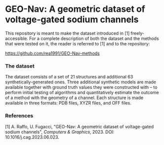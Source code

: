 # GEO-Nav: A geometric dataset of voltage-gated sodium channels

This repository is meant to make the dataset introduced in [1] freely-accessible. For a complete description of both the dataset and the methods that were tested on it, the reader is referred to [1] and to the repository:

https://github.com/rea1991/GEO-Nav-methods

### The dataset

The dataset consists of a set of 21 structures and additional 63 synthetically-generated ones. Three additional synthetic models are made available together with ground truth values they were constructed with – to perform initial testing of algorithms and quantitatively estimate the outcome of a method with the geometry of a channel. Each structure is made available in three formats: PDB files, XYZR files, and OFF files.

### References
[1]   A. Raffo, U. Fugacci, "GEO-Nav: A geometric dataset of voltage-gated sodium channels", *Computers & Graphics*, 2023. DOI: 10.1016/j.cag.2023.06.023.